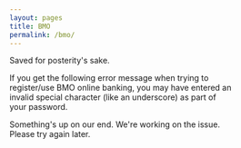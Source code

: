 ```yaml
---
layout: pages
title: BMO
permalink: /bmo/
---
```


<head>
	<style>
		p {
		font-size: 1em;
		text-transform: none;
		text-align: left;
		max-width: 392px;
		word-wrap: normal;
		}
	</style>
</head>

Saved for posterity's sake.

If you get the following error message when trying to register/use BMO online banking, you may have entered an invalid special character (like an underscore) as part of your password.

Something's up on our end. We're working on the issue. Please try again later.
